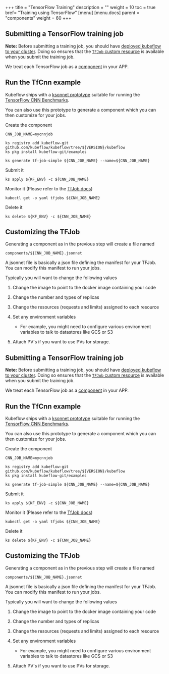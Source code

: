 +++
title = "TensorFlow Training"
description = ""
weight = 10
toc = true
bref= "Training using TensorFlow"
[menu]
[menu.docs]
  parent = "components"
  weight = 60
+++

## Submitting a TensorFlow training job

**Note:** Before submitting a training job, you should have [deployed kubeflow to your cluster](#deploy-kubeflow). Doing so ensures that
the [`TFJob` custom resource](https://github.com/kubeflow/tf-operator) is available when you submit the training job.

We treat each TensorFlow job as a [component](https://ksonnet.io/docs/tutorial#2-generate-and-deploy-an-app-component) in your APP.

## Run the TfCnn example

Kubeflow ships with a [ksonnet prototype](https://ksonnet.io/docs/concepts#prototype) suitable for running the [TensorFlow CNN Benchmarks](https://github.com/tensorflow/benchmarks/tree/master/scripts/tf_cnn_benchmarks).

You can also use this prototype to generate a component which you can then customize for your jobs.

Create the component

```
CNN_JOB_NAME=mycnnjob

ks registry add kubeflow-git github.com/kubeflow/kubeflow/tree/${VERSION}/kubeflow
ks pkg install kubeflow-git/examples

ks generate tf-job-simple ${CNN_JOB_NAME} --name=${CNN_JOB_NAME}
```

Submit it

```
ks apply ${KF_ENV} -c ${CNN_JOB_NAME}
```

Monitor it (Please refer to the [TfJob docs](https://github.com/kubeflow/tf-operator#monitoring-your-job))

```
kubectl get -o yaml tfjobs ${CNN_JOB_NAME}
```

Delete it

```
ks delete ${KF_ENV} -c ${CNN_JOB_NAME}
```

## Customizing the TFJob

Generating a component as in the previous step will create a file named 

```
components/${CNN_JOB_NAME}.jsonnet
```

A jsonnet file is basically a json file defining the manifest for your TFJob. You can modify this manifest
to run your jobs.

Typically you will want to change the following values

1. Change the image to point to the docker image containing your code
1. Change the number and types of replicas
1. Change the resources (requests and limits) assigned to each resource
1. Set any environment variables

   * For example, you might need to configure various environment variables to talk to datastores like GCS or S3

1. Attach PV's if you want to use PVs for storage.

## Submitting a TensorFlow training job

**Note:** Before submitting a training job, you should have [deployed kubeflow to your cluster](#deploy-kubeflow). Doing so ensures that
the [`TFJob` custom resource](https://github.com/kubeflow/tf-operator) is available when you submit the training job.

We treat each TensorFlow job as a [component](https://ksonnet.io/docs/tutorial#2-generate-and-deploy-an-app-component) in your APP.

## Run the TfCnn example

Kubeflow ships with a [ksonnet prototype](https://ksonnet.io/docs/concepts#prototype) suitable for running the [TensorFlow CNN Benchmarks](https://github.com/tensorflow/benchmarks/tree/master/scripts/tf_cnn_benchmarks).

You can also use this prototype to generate a component which you can then customize for your jobs.

Create the component

```
CNN_JOB_NAME=mycnnjob

ks registry add kubeflow-git github.com/kubeflow/kubeflow/tree/${VERSION}/kubeflow
ks pkg install kubeflow-git/examples

ks generate tf-job-simple ${CNN_JOB_NAME} --name=${CNN_JOB_NAME}
```

Submit it

```
ks apply ${KF_ENV} -c ${CNN_JOB_NAME}
```

Monitor it (Please refer to the [TfJob docs](https://github.com/kubeflow/tf-operator#monitoring-your-job))

```
kubectl get -o yaml tfjobs ${CNN_JOB_NAME}
```

Delete it

```
ks delete ${KF_ENV} -c ${CNN_JOB_NAME}
```

## Customizing the TFJob

Generating a component as in the previous step will create a file named 

```
components/${CNN_JOB_NAME}.jsonnet
```

A jsonnet file is basically a json file defining the manifest for your TFJob. You can modify this manifest
to run your jobs.

Typically you will want to change the following values

1. Change the image to point to the docker image containing your code
1. Change the number and types of replicas
1. Change the resources (requests and limits) assigned to each resource
1. Set any environment variables

   * For example, you might need to configure various environment variables to talk to datastores like GCS or S3

1. Attach PV's if you want to use PVs for storage.



